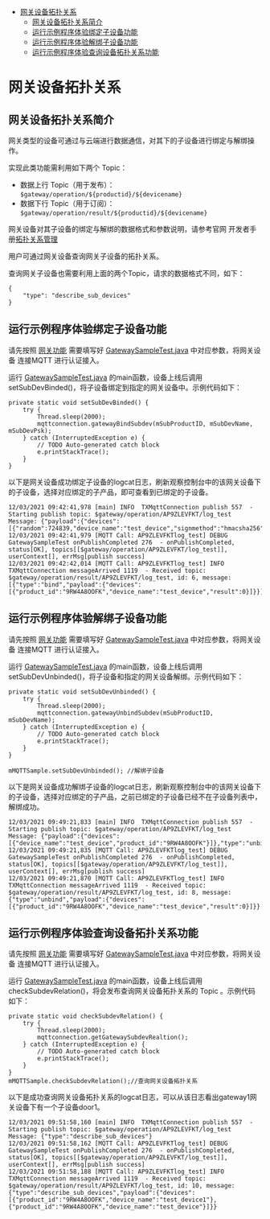 * [网关设备拓扑关系](#网关设备拓扑关系)
  * [网关设备拓扑关系简介](#网关设备拓扑关系简介)
  * [运行示例程序体验绑定子设备功能](#运行示例程序体验绑定子设备功能)
  * [运行示例程序体验解绑子设备功能](#运行示例程序体验解绑子设备功能)
  * [运行示例程序体验查询设备拓扑关系功能](#运行示例程序体验查询设备拓扑关系功能)

# 网关设备拓扑关系
## 网关设备拓扑关系简介
网关类型的设备可通过与云端进行数据通信，对其下的子设备进行绑定与解绑操作。

实现此类功能需利用如下两个 Topic：

* 数据上行 Topic（用于发布）： `$gateway/operation/${productid}/${devicename}`
* 数据下行 Topic（用于订阅）： `$gateway/operation/result/${productid}/${devicename}`

网关设备对其子设备的绑定与解绑的数据格式和参数说明，请参考官网 开发者手册[拓扑关系管理](https://cloud.tencent.com/document/product/634/45960)

用户可通过网关设备查询网关子设备的拓扑关系。

查询网关子设备也需要利用上面的两个Topic，请求的数据格式不同，如下：

```
{
    "type": "describe_sub_devices"
}
```

## 运行示例程序体验绑定子设备功能

请先按照 [网关功能](网关功能.md) 需要填写好 [GatewaySampleTest.java](../../src/test/java/com/tencent/iot/hub/device/java/core/gateway/GatewaySampleTest.java) 中对应参数，将网关设备 连接MQTT 进行认证接入。

运行 [GatewaySampleTest.java](../../src/test/java/com/tencent/iot/hub/device/java/core/gateway/GatewaySampleTest.java) 的main函数，设备上线后调用setSubDevBinded()，将子设备绑定到指定的网关设备中。示例代码如下：
```
private static void setSubDevBinded() {
    try {
        Thread.sleep(2000);
        mqttconnection.gatewayBindSubdev(mSubProductID, mSubDevName, mSubDevPsk);
    } catch (InterruptedException e) {
        // TODO Auto-generated catch block
        e.printStackTrace();
    }
}
```

以下是网关设备成功绑定子设备的logcat日志，刷新观察控制台中的该网关设备下的子设备，选择对应绑定的子产品，即可查看到已绑定的子设备。
```
12/03/2021 09:42:41,978 [main] INFO  TXMqttConnection publish 557  - Starting publish topic: $gateway/operation/AP9ZLEVFKT/log_test Message: {"payload":{"devices":[{"random":724839,"device_name":"test_device","signmethod":"hmacsha256","signature":"ad7KTCgchgJUMfH8+XNUk/76fCxSnb3r9dtlP9pHFGA=","product_id":"9RW4A8OOFK","timestamp":1615513361,"authtype":"psk"}]},"type":"bind"}
12/03/2021 09:42:41,979 [MQTT Call: AP9ZLEVFKTlog_test] DEBUG GatewaySampleTest onPublishCompleted 276  - onPublishCompleted, status[OK], topics[[$gateway/operation/AP9ZLEVFKT/log_test]],  userContext[], errMsg[publish success]
12/03/2021 09:42:42,014 [MQTT Call: AP9ZLEVFKTlog_test] INFO  TXMqttConnection messageArrived 1119  - Received topic: $gateway/operation/result/AP9ZLEVFKT/log_test, id: 6, message: [{"type":"bind","payload":{"devices":[{"product_id":"9RW4A8OOFK","device_name":"test_device","result":0}]}}]
```

## 运行示例程序体验解绑子设备功能

请先按照 [网关功能](网关功能.md) 需要填写好 [GatewaySampleTest.java](../../src/test/java/com/tencent/iot/hub/device/java/core/gateway/GatewaySampleTest.java) 中对应参数，将网关设备 连接MQTT 进行认证接入。

运行 [GatewaySampleTest.java](../../src/test/java/com/tencent/iot/hub/device/java/core/gateway/GatewaySampleTest.java) 的main函数，设备上线后调用setSubDevUnbinded()，将子设备和指定的网关设备解绑。示例代码如下：
```
private static void setSubDevUnbinded() {
    try {
        Thread.sleep(2000);
        mqttconnection.gatewayUnbindSubdev(mSubProductID, mSubDevName);
    } catch (InterruptedException e) {
        // TODO Auto-generated catch block
        e.printStackTrace();
    }
}

mMQTTSample.setSubDevUnbinded(); //解绑子设备
```

以下是网关设备成功解绑子设备的logcat日志，刷新观察控制台中的该网关设备下的子设备，选择对应绑定的子产品，之前已绑定的子设备已经不在子设备列表中，解绑成功。
```
12/03/2021 09:49:21,833 [main] INFO  TXMqttConnection publish 557  - Starting publish topic: $gateway/operation/AP9ZLEVFKT/log_test Message: {"payload":{"devices":[{"device_name":"test_device","product_id":"9RW4A8OOFK"}]},"type":"unbind"}
12/03/2021 09:49:21,835 [MQTT Call: AP9ZLEVFKTlog_test] DEBUG GatewaySampleTest onPublishCompleted 276  - onPublishCompleted, status[OK], topics[[$gateway/operation/AP9ZLEVFKT/log_test]],  userContext[], errMsg[publish success]
12/03/2021 09:49:21,870 [MQTT Call: AP9ZLEVFKTlog_test] INFO  TXMqttConnection messageArrived 1119  - Received topic: $gateway/operation/result/AP9ZLEVFKT/log_test, id: 8, message: {"type":"unbind","payload":{"devices":[{"product_id":"9RW4A8OOFK","device_name":"test_device","result":0}]}}
```

## 运行示例程序体验查询设备拓扑关系功能

请先按照 [网关功能](网关功能.md) 需要填写好 [GatewaySampleTest.java](../../src/test/java/com/tencent/iot/hub/device/java/core/gateway/GatewaySampleTest.java) 中对应参数，将网关设备 连接MQTT 进行认证接入。

运行 [GatewaySampleTest.java](../../src/test/java/com/tencent/iot/hub/device/java/core/gateway/GatewaySampleTest.java) 的main函数，设备上线后调用checkSubdevRelation()，将会发布查询网关设备拓扑关系的 Topic 。示例代码如下：
```
private static void checkSubdevRelation() {
    try {
        Thread.sleep(2000);
        mqttconnection.getGatewaySubdevRealtion();
    } catch (InterruptedException e) {
        // TODO Auto-generated catch block
        e.printStackTrace();
    }
}
mMQTTSample.checkSubdevRelation();//查询网关设备拓扑关系
```

以下是成功查询网关设备拓扑关系的logcat日志，可以从该日志看出gateway1网关设备下有一个子设备door1。
```
12/03/2021 09:51:58,160 [main] INFO  TXMqttConnection publish 557  - Starting publish topic: $gateway/operation/AP9ZLEVFKT/log_test Message: {"type":"describe_sub_devices"}
12/03/2021 09:51:58,162 [MQTT Call: AP9ZLEVFKTlog_test] DEBUG GatewaySampleTest onPublishCompleted 276  - onPublishCompleted, status[OK], topics[[$gateway/operation/AP9ZLEVFKT/log_test]],  userContext[], errMsg[publish success]
12/03/2021 09:51:58,188 [MQTT Call: AP9ZLEVFKTlog_test] INFO  TXMqttConnection messageArrived 1119  - Received topic: $gateway/operation/result/AP9ZLEVFKT/log_test, id: 10, message: {"type":"describe_sub_devices","payload":{"devices":[{"product_id":"9RW4A8OOFK","device_name":"test_device1"},{"product_id":"9RW4A8OOFK","device_name":"test_device"}]}}
```
